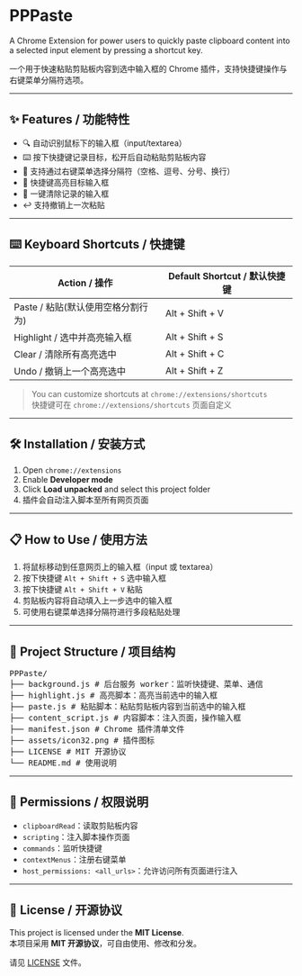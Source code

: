 # PPPaste

A Chrome Extension for power users to quickly paste clipboard content into a selected input element by pressing a shortcut key.

一个用于快速粘贴剪贴板内容到选中输入框的 Chrome 插件，支持快捷键操作与右键菜单分隔符选项。

---

## ✨ Features / 功能特性

- 🔍 自动识别鼠标下的输入框（input/textarea）
- ⌨️ 按下快捷键记录目标，松开后自动粘贴剪贴板内容
- 📎 支持通过右键菜单选择分隔符（空格、逗号、分号、换行）
- 🌈 快捷键高亮目标输入框
- 🧹 一键清除记录的输入框
- ↩️ 支持撤销上一次粘贴

---

## ⌨️ Keyboard Shortcuts / 快捷键

| Action / 操作                      | Default Shortcut / 默认快捷键 |
| ---------------------------------- | ----------------------------- |
| Paste / 粘贴(默认使用空格分割行为) | Alt + Shift + V               |
| Highlight / 选中并高亮输入框       | Alt + Shift + S               |
| Clear / 清除所有高亮选中           | Alt + Shift + C               |
| Undo / 撤销上一个高亮选中          | Alt + Shift + Z               |

> You can customize shortcuts at `chrome://extensions/shortcuts`  
> 快捷键可在 `chrome://extensions/shortcuts` 页面自定义

---

## 🛠 Installation / 安装方式

1. Open `chrome://extensions`
2. Enable **Developer mode**
3. Click **Load unpacked** and select this project folder
4. 插件会自动注入脚本至所有网页页面

---

## 📋 How to Use / 使用方法

1. 将鼠标移动到任意网页上的输入框（input 或 textarea）
2. 按下快捷键 `Alt + Shift + S` 选中输入框
3. 按下快捷键 `Alt + Shift + V` 粘贴
4. 剪贴板内容将自动填入上一步选中的输入框
5. 可使用右键菜单选择分隔符进行多段粘贴处理

---

## 📁 Project Structure / 项目结构

<pre>
PPPaste/
├── background.js # 后台服务 worker：监听快捷键、菜单、通信
├── highlight.js # 高亮脚本：高亮当前选中的输入框
├── paste.js # 粘贴脚本：粘贴剪贴板内容到当前选中的输入框
├── content_script.js # 内容脚本：注入页面，操作输入框
├── manifest.json # Chrome 插件清单文件
├── assets/icon32.png # 插件图标
├── LICENSE # MIT 开源协议
└── README.md # 使用说明
</pre>

---

## 🔐 Permissions / 权限说明

- `clipboardRead`：读取剪贴板内容
- `scripting`：注入脚本操作页面
- `commands`：监听快捷键
- `contextMenus`：注册右键菜单
- `host_permissions: <all_urls>`：允许访问所有页面进行注入

---

## 📄 License / 开源协议

This project is licensed under the **MIT License**.  
本项目采用 **MIT 开源协议**，可自由使用、修改和分发。

请见 [LICENSE](./LICENSE) 文件。
